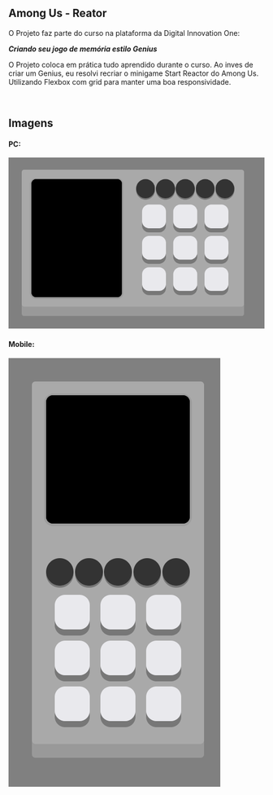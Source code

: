 ## Among Us - Reator

O Projeto faz parte do curso na plataforma da Digital Innovation One:

__*Criando seu jogo de memória estilo Genius*__

O Projeto coloca em prática tudo aprendido durante o curso. Ao inves de criar um Genius, eu resolvi recriar o minigame Start Reactor do Among Us. Utilizando Flexbox com grid para manter uma boa responsividade.

<br>

## Imagens

#### PC:
![Versão PC](./.github/PC.png)

#### Mobile:
![Versão PC](./.github/MOBILE.png)
